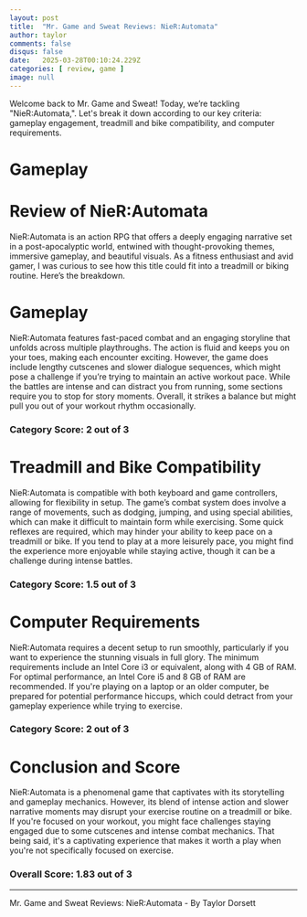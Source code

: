 ```yaml
---
layout: post
title:  "Mr. Game and Sweat Reviews: NieR:Automata"
author: taylor
comments: false
disqus: false
date:   2025-03-28T00:10:24.229Z
categories: [ review, game ]
image: null
---
```


Welcome back to Mr. Game and Sweat! Today, we’re tackling "NieR:Automata,". Let's break it down according to our key criteria: gameplay engagement, treadmill and bike compatibility, and computer requirements.

# Gameplay

# Review of NieR:Automata

NieR:Automata is an action RPG that offers a deeply engaging narrative set in a post-apocalyptic world, entwined with thought-provoking themes, immersive gameplay, and beautiful visuals. As a fitness enthusiast and avid gamer, I was curious to see how this title could fit into a treadmill or biking routine. Here’s the breakdown.

# Gameplay 

NieR:Automata features fast-paced combat and an engaging storyline that unfolds across multiple playthroughs. The action is fluid and keeps you on your toes, making each encounter exciting. However, the game does include lengthy cutscenes and slower dialogue sequences, which might pose a challenge if you’re trying to maintain an active workout pace. While the battles are intense and can distract you from running, some sections require you to stop for story moments. Overall, it strikes a balance but might pull you out of your workout rhythm occasionally.

### Category Score: 2 out of 3

# Treadmill and Bike Compatibility 

NieR:Automata is compatible with both keyboard and game controllers, allowing for flexibility in setup. The game’s combat system does involve a range of movements, such as dodging, jumping, and using special abilities, which can make it difficult to maintain form while exercising. Some quick reflexes are required, which may hinder your ability to keep pace on a treadmill or bike. If you tend to play at a more leisurely pace, you might find the experience more enjoyable while staying active, though it can be a challenge during intense battles.

### Category Score: 1.5 out of 3

# Computer Requirements 

NieR:Automata requires a decent setup to run smoothly, particularly if you want to experience the stunning visuals in full glory. The minimum requirements include an Intel Core i3 or equivalent, along with 4 GB of RAM. For optimal performance, an Intel Core i5 and 8 GB of RAM are recommended. If you're playing on a laptop or an older computer, be prepared for potential performance hiccups, which could detract from your gameplay experience while trying to exercise.

### Category Score: 2 out of 3

# Conclusion and Score 

NieR:Automata is a phenomenal game that captivates with its storytelling and gameplay mechanics. However, its blend of intense action and slower narrative moments may disrupt your exercise routine on a treadmill or bike. If you're focused on your workout, you might face challenges staying engaged due to some cutscenes and intense combat mechanics. That being said, it's a captivating experience that makes it worth a play when you're not specifically focused on exercise.

### Overall Score: 1.83 out of 3

---

Mr. Game and Sweat Reviews: NieR:Automata - By Taylor Dorsett
